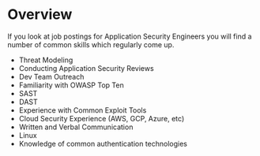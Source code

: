 # Overview

If you look at job postings for Application Security Engineers you will find a number of common skills which regularly come up.  

* Threat Modeling
* Conducting Application Security Reviews
* Dev Team Outreach
* Familiarity with OWASP Top Ten
* SAST
* DAST
* Experience with Common Exploit Tools
* Cloud Security Experience \(AWS, GCP, Azure, etc\)
* Written and Verbal Communication
* Linux
* Knowledge of common authentication technologies



